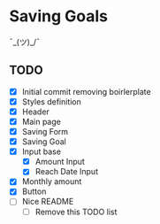 # Saving Goals

¯\_(ツ)\_/¯

## TODO

- [x] Initial commit removing boirlerplate
- [x] Styles definition
- [x] Header
- [x] Main page
- [x] Saving Form
- [x] Saving Goal
- [x] Input base
  - [x] Amount Input
  - [x] Reach Date Input
- [x] Monthly amount
- [x] Button
- [ ] Nice README
  - [ ] Remove this TODO list
